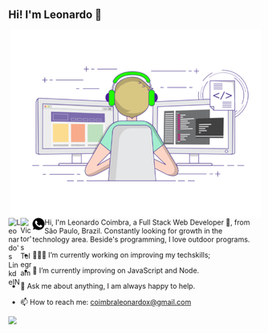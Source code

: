 ## Hi! I'm Leonardo 👋

<img align="right" alt="GIF" src="https://raw.githubusercontent.com/devSouvik/devSouvik/master/gif3.gif" width="500"/>

<a href="https://www.linkedin.com/in/coimbraleon/">
  <img align="left" alt="Leonardo's LinkdeIN" width="24px" src="https://cdn.jsdelivr.net/npm/simple-icons@v3/icons/linkedin.svg" />
</a>

<a href="https://t.me/leocazevedo">
  <img align="left" alt="Victor's Telegram" width="24px" src="https://cdn.jsdelivr.net/npm/simple-icons@v3/icons/telegram.svg" />
</a>

<div>
    <img align="left" width="24px" src="https://github.com/coimbraleon/coimbraleon/blob/main/assets/001-whatsapp.png" alt="fullstack developer animated image"/>
</div>

<br />


Hi, I'm Leonardo Coimbra, a Full Stack Web Developer 🚀, from São Paulo, Brazil. Constantly looking for growth in the technology area. Beside's programming, I love outdoor programs. 


- 👨🏽‍💻  I’m currently working on improving my techskills;


- 🌱 I’m currently improving on JavaScript and Node.


- 💬 Ask me about anything, I am always happy to help.


- 📫 How to reach me: coimbraleonardox@gmail.com

<div><img width="410px" src="https://github-readme-stats.vercel.app/api/top-langs/?username=coimbraleon&layout=compact&theme=dark" /></div>
